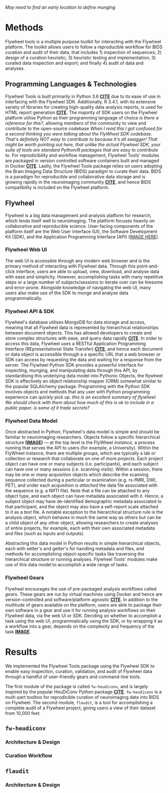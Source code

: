 *May need to find an early location to define munging*

# Methods

Flywheel tools is a multiple purpose toolkit for interacting with the Flywheel
platform. The toolkit allows users to follow a reproducible workflow for BIDS
curation and audit of their data, that includes 1) inspection of sequences; 2)
design of a curation heuristic; 3) heuristic testing and implementation; 3)
curated data inspection and export; and finally 4) audit of data and analyses.

## Programming Languages & Technologies

Flywheel Tools is built primarily in Python 3.6 **[CITE]()** due to its ease of
use in interfacing with the Flywheel SDK. Additionally, R 3.4.1, with its
extensive variety of libraries for creating high-quality data analysis reports,
is used for HTML report generation **[CITE]()**. The majority of SDK users on
the Flywheel platform utilise Python as their programming language of choice *is
there a reference for this?*, allowing members of the community to view and
contribute to the open-source codebase *When I read this I got confused for a
second thinking you were talking about the FlyWheel SDK codebase. That's
definitely NOT easy to contribute to because it's all swagger! That might be
worth pointing out here, that unlike the actual Flywheel SDK, your suite of
tools are standard Python/R packages that are easy to contribute to*. For
reprodicibility and workflow management, Flywheel Tools' modules are packaged in
version controlled software containers built and managed in Docker **[CITE]()**.
Lastly, the Flywheel Tools package relies on users adopting the Brain Imaging
Data Structure (BIDS) paradigm to curate their data. BIDS is a paradigm for
reproducible and collaborative data storage and is growing rapidly in the
neuroimaging community **[CITE]()**, and hence BIDS compatibility is included on
the Flywheel platform.

## Flywheel

Flywheel is a big data management and analysis platform for research, which
lends itself well to neuroimaging. The platform focuses heavily on collaborative
and reproducible science. User-facing components of the platform itself are the
Web User Interface (UI), the Software Development Kit (SDK), and the Application
Programming Interface (API) ([IMAGE HERE]()).

### Flywheel Web UI

The web UI is accessible through any modern web browser and is the primary
method of interacting with Flywheel data. Through this point-and-click
interface, users are able to upload, view, download, and analyse data with ease
and simplicity. However, accomplishing tasks with many repetitive steps or a
large number of subjects/sessions to iterate over can be tiresome and
error-prone. Alongside knowledge of navigating the web UI, many users also make
use of the SDK to munge and analyse data programmatically.

### Flywheel API & SDK

Flywheel's database utilises MongoDB for data storage and access, meaning that
all Flywheel data is represented by hierarchical relationships between document
objects. This has allowed developers to create and store complex structures with
ease, and query data rapidly **[CITE]()**. In order to access this data,
Flywheel uses a RESTful Application Programming Interface (REpresentational
State Transfer) **[CITE]()**, and hence each document or data object is
accessible through a a specific URL that a web browser or SDK can access by
requesting the data and waiting for a response from the server. The Flywheel
Python SDK provides a powerful interface for inspecting, munging, and
manipulating data through this API, by standardising this underlying data model
into Pythonic Objects, the flywheel SDK is effectively an object relationship
mapper (ORM) somewhat similar to the popular SQLAlchemy package. Programming
with the Python SDK involves objects and methods that any user with Python
programming experience can quickly pick up.
*this is an excellent summary of flywheel. We should check with them about how
much of this is ok to include in a public paper. is some of it trade secrets?*

### Flywheel Data Model

Once abstracted in Python, Flywheel's data model is simple and should be
familiar to neuroimaging researchers. Objects follow a specific hierarchical
structure **([IMAGE]())** — at the top level is the FlyWheel *instance*, a
process running that serves the API to users (for example, a
University). Within the FlyWheel instance, there are multiple *groups*, which
are typically a lab or collection or research that collaborate on one of more
*projects*. Each project object can have one or
many subjects (i.e. participants), and each subject can have one or many
sessions (i.e. scanning visits). Within a session, there may be one or many
acquisition objects which describe the scanning sequence collected during a
particular or examination (e.g. rs-fMRI, DWI, PET), and under each acquisition
is *attached* the data file associated with the sequence (e.g. a NIfTI file).
Note that a file can be attached to any object type, and each object can have
metadata associated with it. Hence, a subject object may have de-identified
demographic metadata associated to that participant, and the object may also
have a self-report scale attached to it as a text file. A notable exception to
the hierarchical structure rule is the analysis object, which behaves in much
the same way as others but can be a child object of any other object, allowing
researchers to create analyses of entire projects, for example, each with their
own associated metadata and files (such as inputs and outputs).

Abstracting this data model in Python results in simple hierarchical objects,
each with setter's and getter's for handling metadata and files, and methods for
accomplishing object-specific tasks like traversing the hierarchical structure
or running analyses. Flywheel Tools' modules make use of this data model to
accomplish a wide range of tasks.

### Flywheel Gears

Flywheel encourages the use of pre-packaged analysis workflows called *gears*.
These gears are run by virtual machines using Docker and hence are
version-controlled and software/platform agnostic **[CITE]()**. In addition to
the multitude of gears available on the platform, users are able to package
their own software in a gear and use it for running analysis workflows on their
Flywheel data, via the web UI or SDK. Deciding on whether to accomplish a task
using the web UI, programmatically using the SDK, or by wrapping it as a
workflow into a gear, depends on the complexity and frequency of the task
**[IMAGE]()**.

# Results

We implemented the Flywheel Tools package using the Flywheel SDK to enable easy
inspection, curation, validation, and audit of Flywheel data through a handful
of user-friendly gears and command-line tools.

The first module of the package is called `fw-heudiconv`, and is largely
inspired by the popular HeuDiConv Python package **[CITE]()**. `fw-heudiconv` is
a multi-part toolbox for reprodicible curation of neuroimaging data into BIDS on
Flywheel. The second module, `flaudit`, is a tool for accomplishing a complete
audit of a Flywheel project, giving users a view of their dataset from 10,000
feet.

## `fw-heudiconv`

### Architecture & Design

### Curation Workflow

## `flaudit`

### Architecture & Design
